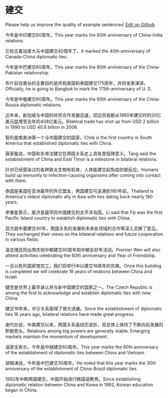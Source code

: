 # 建交

Please help us improve the quality of example sentences! [Edit on Github](https://github.com/jiyushe/jiyu-example-sentence-source/blob/main/chinese/jianjiao.md)

<p><span class="chinese">今年是中印建交60周年。</span><span class="english">This year marks the 60th anniversary of China-India relations.</span></p>

<p><span class="chinese">它标志着加拿大与中国建交40周年了。</span><span class="english">It marked the 40th anniversary of Canada-China diplomatic ties.</span></p>

<p><span class="chinese">今年是中巴建交60周年。</span><span class="english">This year marks the 60th anniversary of the China-Pakistan relationship.</span></p>

<p><span class="chinese">布什前往曼谷的主要目的是庆祝美国和泰国建交175周年，并将发表演讲。</span><span class="english">Officially, he is going to Bangkok to mark the 175th anniversary of U. S.</span></p>

<p><span class="chinese">今年是中俄建交60周年。</span><span class="english">This year marks the 60th anniversary of the China-Russia diplomatic relations.</span></p>

<p><span class="chinese">近年来，新加坡与中国的经贸合作发展迅速，双边贸易额从1990年建交时的20亿美元猛增至去年的408亿美元。</span><span class="english">Bilateral trade has shot up from USD 2 billion in 1990 to USD 40.8 billion in 2006.</span></p>

<p><span class="chinese">智利是南美洲第一个与中国建交的国家。</span><span class="english">Chile is the first country in South America that established diplomatic ties with China.</span></p>

<p><span class="chinese">唐家璇说，中国和东帝汶建交在两国关系史上具有里程碑意义。</span><span class="english">Tang said the establishment of China and East Timor is a milestone in bilateral relations.</span></p>

<p><span class="chinese">针对已经感染过的各种致炎生物有机体，人体能建交起免疫防御反应。</span><span class="english">Humans build up immunity to infection-causing organisms after coming into contact with them.</span></p>

<p><span class="chinese">泰国是美国在亚洲最早的外交盟友，两国建交可追溯到180年前。</span><span class="english">Thailand is America's oldest diplomatic ally in Asia with ties dating back nearly 180 years.</span></p>

<p><span class="chinese">李肇星表示，斐济是最早同中国建交的太平洋岛国。</span><span class="english">Li said that Fiji was the first Pacific Island country to establish diplomatic ties with China.</span></p>

<p><span class="chinese">双方就中塞建交40年，两国关系的发展和未来各领域的合作等深入交换了意见。</span><span class="english">They exchanged their views on the bilateral relations and future cooperation in various fields.</span></p>

<p><span class="chinese">温总理还将出席庆祝中朝建交60周年和中朝友好年活动。</span><span class="english">Premier Wen will also attend activities celebrating the 60th anniversary and Year of Friendship.</span></p>

<p><span class="chinese">一旦以色列国家馆完工，我们将举行中以建交18周年的庆典。</span><span class="english">Once this building is completed we will celebrate 18 years of relations between China and Israel.</span></p>

<p><span class="chinese">捷克是世界上最早承认并与新中国建交的国家之一。</span><span class="english">The Czech Republic is among the first to acknowledge and establish diplomatic ties with new China.</span></p>

<p><span class="chinese">建交16年来，中沙关系取得了很大进展。</span><span class="english">Since the establishment of diplomatic ties 16 years ago, bilateral relations have made great progress.</span></p>

<p><span class="chinese">谢代办说，中美建交以来，两国关系虽经历波折，但总体上保持了不断向前发展的积极势头。</span><span class="english">Relations among big powers are generally stable. Emerging markets maintain the momentum of development.</span></p>

<p><span class="chinese">温家宝表示，今年是中越建交60周年。</span><span class="english">This year marks the 60th anniversary of the establishment of diplomatic ties between China and Vietnam.</span></p>

<p><span class="chinese">胡锦涛说，今年是中巴建交30周年。</span><span class="english">He noted that this year marks the 30th anniversary of the establishment of China-Brazil diplomatic ties.</span></p>

<p><span class="chinese">1992年中韩两国建交，中国开始进行韩国语教育。</span><span class="english">Since establishing diplomatic relation between China and Korea in 1992, Korean education began in China.</span></p>

